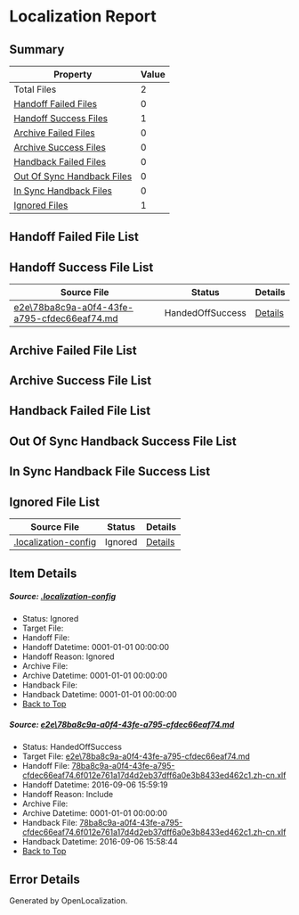 # <a name='report-top'></a> Localization Report

## Summary
 Property | Value 
 -------- | ----- 
 Total Files | 2
[ Handoff Failed Files ](#handoff-failed-list)| 0
[ Handoff Success Files ](#handoff-success-list)| 1
[ Archive Failed Files ](#archive-failed-list)| 0
[ Archive Success Files ](#archive-success-list)| 0
[ Handback Failed Files ](#handback-failed-list)| 0
[ Out Of Sync Handback Files ](#outofsync-handback-success-list)| 0
[ In Sync Handback Files ](#insync-handback-success-list)| 0
[ Ignored Files ](#ignored-list)| 1

## <a name='handoff-failed-list'></a> Handoff Failed File List

## <a name='handoff-success-list'></a> Handoff Success File List
 Source File | Status | Details 
 ----------- | ------ | ------- 
 [e2e\78ba8c9a-a0f4-43fe-a795-cfdec66eaf74.md](https://github.com/OpenLocalizationTestOrg/ol-test0/blob/42a0b96be78fbda4d1f05ee1446c4dc91a193d7b/e2e/78ba8c9a-a0f4-43fe-a795-cfdec66eaf74.md) | HandedOffSuccess | [Details](#71dfd1c9753eb75a03fa496079496c8d2495922c1)

## <a name='archive-failed-list'></a> Archive Failed File List

## <a name='archive-success-list'></a> Archive Success File List

## <a name='handback-failed-list'></a> Handback Failed File List

## <a name='outofsync-handback-success-list'></a> Out Of Sync Handback Success File List

## <a name='insync-handback-success-list'></a> In Sync Handback File Success List

## <a name='ignored-list'></a> Ignored File List
 Source File | Status | Details 
 ----------- | ------ | ------- 
 [.localization-config](https://github.com/OpenLocalizationTestOrg/ol-test0/blob/42a0b96be78fbda4d1f05ee1446c4dc91a193d7b/.localization-config) | Ignored | [Details](#3d4f252ac210baf56311d7e97dcc2db10974dbd20)

## Item Details
##### <a name='3d4f252ac210baf56311d7e97dcc2db10974dbd20'></a> Source: [.localization-config](https://github.com/OpenLocalizationTestOrg/ol-test0/blob/42a0b96be78fbda4d1f05ee1446c4dc91a193d7b/.localization-config)
* Status: Ignored
* Target File: 
* Handoff File: 
* Handoff Datetime: 0001-01-01 00:00:00
* Handoff Reason: Ignored
* Archive File: 
* Archive Datetime: 0001-01-01 00:00:00
* Handback File: 
* Handback Datetime: 0001-01-01 00:00:00
* [Back to Top](#report-top)

##### <a name='71dfd1c9753eb75a03fa496079496c8d2495922c1'></a> Source: [e2e\78ba8c9a-a0f4-43fe-a795-cfdec66eaf74.md](https://github.com/OpenLocalizationTestOrg/ol-test0/blob/42a0b96be78fbda4d1f05ee1446c4dc91a193d7b/e2e/78ba8c9a-a0f4-43fe-a795-cfdec66eaf74.md)
* Status: HandedOffSuccess
* Target File: [e2e\78ba8c9a-a0f4-43fe-a795-cfdec66eaf74.md](https://github.com/OpenLocalizationTestOrg/ol-test0-zhcn/blob/c1301871f555df0bb47c980d9e2f9cb1bbc37c14/e2e/78ba8c9a-a0f4-43fe-a795-cfdec66eaf74.md)
* Handoff File: [78ba8c9a-a0f4-43fe-a795-cfdec66eaf74.6f012e761a17d4d2eb37dff6a0e3b8433ed462c1.zh-cn.xlf](https://github.com/OpenLocalizationTestOrg/ol-test0-handoff/blob/de5e9d5301ad8ce10c473584b9c49bdf476fa1ff/ol-handoff/OpenLocalizationTestOrg/ol-test0-zhcn/ci/ht/78ba8c9a-a0f4-43fe-a795-cfdec66eaf74.6f012e761a17d4d2eb37dff6a0e3b8433ed462c1.zh-cn.xlf)
* Handoff Datetime: 2016-09-06 15:59:19
* Handoff Reason: Include
* Archive File: 
* Archive Datetime: 0001-01-01 00:00:00
* Handback File: [78ba8c9a-a0f4-43fe-a795-cfdec66eaf74.6f012e761a17d4d2eb37dff6a0e3b8433ed462c1.zh-cn.xlf](https://github.com/OpenLocalizationTestOrg/ol-test0-handback/blob/9c917ae2d0adf09843e39c168b4d28ad42a87352/ol-handback/OpenLocalizationTestOrg/ol-test0-zhcn/ci/ht/78ba8c9a-a0f4-43fe-a795-cfdec66eaf74.6f012e761a17d4d2eb37dff6a0e3b8433ed462c1.zh-cn.xlf)
* Handback Datetime: 2016-09-06 15:58:44
* [Back to Top](#report-top)


## Error Details

Generated by OpenLocalization.
